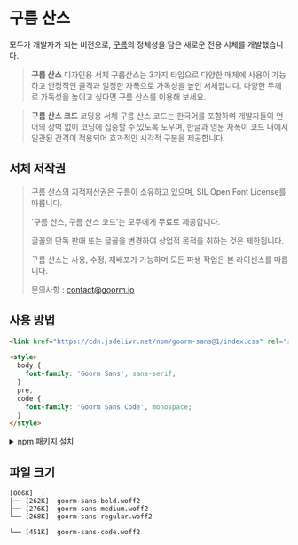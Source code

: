 # 구름 산스

모두가 개발자가 되는 비전으로, [구름](https://goorm.co/)의 정체성을 담은 새로운 전용 서체를 개발했습니다.

> **구름 산스**
> 디자인용 서체 구름산스는 3가지 타입으로 다양한 매체에 사용이 가능하고 안정적인 골격과 일정한 자폭으로 가독성을 높인 서체입니다. 다양한 두께로 가독성을 높이고 싶다면 구름 산스를 이용해 보세요.

> **구름 산스 코드**
> 코딩용 서체 구름 산스 코드는 한국어를 포함하여 개발자들이 언어의 장벽 없이 코딩에 집중할 수 있도록 도우며, 한글과 영문 자폭이 코드 내에서 일관된 간격이 적용되어 효과적인 시각적 구분을 제공합니다.

## 서체 저작권

> 구름 산스의 지적재산권은 구름이 소유하고 있으며, SIL Open Font License를 따릅니다.
>
> '구름 산스, 구름 산스 코드'는 모두에게 무료로 제공합니다.
>
> 글꼴의 단독 판매 또는 글꼴을 변경하여 상업적 목적을 취하는 것은 제한됩니다.
>
> 구름 산스는 사용, 수정, 재배포가 가능하며 모든 파생 작업은 본 라이센스를 따릅니다.
>
> 문의사항 : contact@goorm.io

## 사용 방법

```html
<link href="https://cdn.jsdelivr.net/npm/goorm-sans@1/index.css" rel="stylesheet" />

<style>
  body {
    font-family: 'Goorm Sans', sans-serif;
  }
  pre,
  code {
    font-family: 'Goorm Sans Code', monospace;
  }
</style>
```

<details>
  <summary>npm 패키지 설치</summary>

```shell
npm i goorm-sans
```

CSS 파일을 불러옵니다.

```
node_modules/goorm-sans/index.css
```

```css
@import 'goorm-sans'; /* Vite CSS */
```

```ts
import 'goorm-sans'; // Vite JavaScript, TypeScript
```

폰트 패밀리를 지정합니다.

```css
body {
  font-family: 'Goorm Sans', sans-serif;
}
pre,
code {
  font-family: 'Goorm Sans Code', monospace;
}
```

</details>

## 파일 크기

<!-- tree -P "*.woff2" -h --du -->

```
[806K]  .
├── [262K]  goorm-sans-bold.woff2
├── [276K]  goorm-sans-medium.woff2
└── [268K]  goorm-sans-regular.woff2
```

```
└── [451K]  goorm-sans-code.woff2
```

